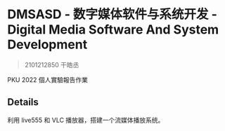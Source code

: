 # DMSASD - 数字媒体软件与系统开发 - Digital Media Software And System Development

> 2101212850 干皓丞

PKU 2022 個人實驗報告作業

## Details

利用 live555 和 VLC 播放器，搭建一个流媒体播放系统。

